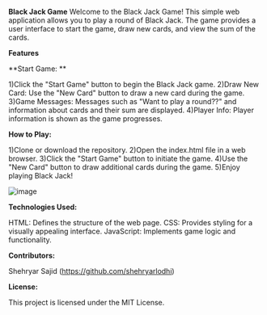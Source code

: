 **Black Jack Game**
Welcome to the Black Jack Game! This simple web application allows you to play a round of Black Jack. The game provides a user interface to start the game, draw new cards, and view the sum of the cards.

**Features**

**Start Game: **

1)Click the "Start Game" button to begin the Black Jack game.
2)Draw New Card: Use the "New Card" button to draw a new card during the game.
3)Game Messages: Messages such as "Want to play a round??" and information about cards and their sum are displayed.
4)Player Info: Player information is shown as the game progresses.

**How to Play:**

1)Clone or download the repository.
2)Open the index.html file in a web browser.
3)Click the "Start Game" button to initiate the game.
4)Use the "New Card" button to draw additional cards during the game.
5)Enjoy playing Black Jack!

![image](https://github.com/shehryarlodhi/JavaScript-Practise/assets/102411526/6e490255-0fd3-463a-a2ca-04d4ed68daab)


**Technologies Used:**

HTML: Defines the structure of the web page.
CSS: Provides styling for a visually appealing interface.
JavaScript: Implements game logic and functionality.

**Contributors:**

Shehryar Sajid (https://github.com/shehryarlodhi)

**License:**

This project is licensed under the MIT License.
